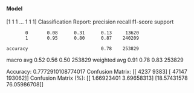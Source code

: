 #### Model
[1 1 1 ... 1 1 1]
Classification Report:
              precision    recall  f1-score   support

           0       0.08      0.31      0.13     13620
           1       0.95      0.80      0.87    240209

    accuracy                           0.78    253829
   macro avg       0.52      0.56      0.50    253829
weighted avg       0.91      0.78      0.83    253829

Accuracy: 0.7772910108774017
Confusion Matrix:
[[  4237   9383]
 [ 47147 193062]]
Confusion Matrix (%):
[[ 1.66923401  3.69658313]
 [18.57431578 76.05986708]]
